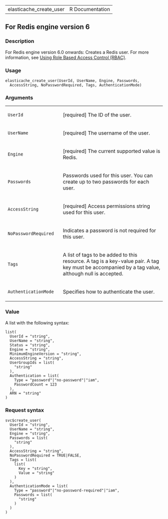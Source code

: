 <table style="width: 100%;">
<tbody>
<tr class="odd">
<td>elasticache_create_user</td>
<td style="text-align: right;">R Documentation</td>
</tr>
</tbody>
</table>

## For Redis engine version 6

### Description

For Redis engine version 6.0 onwards: Creates a Redis user. For more
information, see [Using Role Based Access Control
(RBAC)](https://docs.aws.amazon.com/AmazonElastiCache/latest/red-ug/Clusters.RBAC.html).

### Usage

    elasticache_create_user(UserId, UserName, Engine, Passwords,
      AccessString, NoPasswordRequired, Tags, AuthenticationMode)

### Arguments

<table>
<colgroup>
<col style="width: 35%" />
<col style="width: 65%" />
</colgroup>
<tbody>
<tr class="odd">
<td><code id="elasticache_create_user_:_UserId">UserId</code></td>
<td><p>[required] The ID of the user.</p></td>
</tr>
<tr class="even">
<td><code id="elasticache_create_user_:_UserName">UserName</code></td>
<td><p>[required] The username of the user.</p></td>
</tr>
<tr class="odd">
<td><code id="elasticache_create_user_:_Engine">Engine</code></td>
<td><p>[required] The current supported value is Redis.</p></td>
</tr>
<tr class="even">
<td><code id="elasticache_create_user_:_Passwords">Passwords</code></td>
<td><p>Passwords used for this user. You can create up to two passwords
for each user.</p></td>
</tr>
<tr class="odd">
<td><code
id="elasticache_create_user_:_AccessString">AccessString</code></td>
<td><p>[required] Access permissions string used for this user.</p></td>
</tr>
<tr class="even">
<td><code
id="elasticache_create_user_:_NoPasswordRequired">NoPasswordRequired</code></td>
<td><p>Indicates a password is not required for this user.</p></td>
</tr>
<tr class="odd">
<td><code id="elasticache_create_user_:_Tags">Tags</code></td>
<td><p>A list of tags to be added to this resource. A tag is a key-value
pair. A tag key must be accompanied by a tag value, although null is
accepted.</p></td>
</tr>
<tr class="even">
<td><code
id="elasticache_create_user_:_AuthenticationMode">AuthenticationMode</code></td>
<td><p>Specifies how to authenticate the user.</p></td>
</tr>
</tbody>
</table>

### Value

A list with the following syntax:

    list(
      UserId = "string",
      UserName = "string",
      Status = "string",
      Engine = "string",
      MinimumEngineVersion = "string",
      AccessString = "string",
      UserGroupIds = list(
        "string"
      ),
      Authentication = list(
        Type = "password"|"no-password"|"iam",
        PasswordCount = 123
      ),
      ARN = "string"
    )

### Request syntax

    svc$create_user(
      UserId = "string",
      UserName = "string",
      Engine = "string",
      Passwords = list(
        "string"
      ),
      AccessString = "string",
      NoPasswordRequired = TRUE|FALSE,
      Tags = list(
        list(
          Key = "string",
          Value = "string"
        )
      ),
      AuthenticationMode = list(
        Type = "password"|"no-password-required"|"iam",
        Passwords = list(
          "string"
        )
      )
    )
